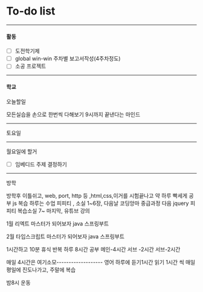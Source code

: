 # To-do list

----------------
#### 활동

- [ ] 도전학기제
- [ ] global win-win 주차별 보고서작성(4주차정도)
- [ ] 소공 프로젝트

-------------
#### 학교

오늘할일

모든실습을 손으로 한번씩 다해보기
9시까지 끝낸다는 마인드


-------------------
토요일




---------------
월요일에  할거

- [ ] 임베디드 주제 결정하기

-------------
방학

방학후 이틀쉬고,
web, port, http 등 ,html,css,이거를 시험끝나고 약 하루 빡세게 공부
js 복습 하루는 수업 피피티 , 소실 1~6장, 다음날 코딩앙마 중급과정
다음 jquery 피피티 복습소실 7~ 마지막, 유튜브 강의

1월
리엑트 마스터가 되어보자
java
스프링부트

2월
타입스크립트 마스터가 되어보자
java
스프링부트


1시간하고 10분 휴식 반복
하루 8시간 공부 
메인-4시간
서브 -2시간
서브-2시간

매일 4시간은 여기소모-------------------
영어 하루에 듣기1시간 읽기 1시간 씩 매일
평일에 진도나가고, 주말에 복습

밤8시 운동